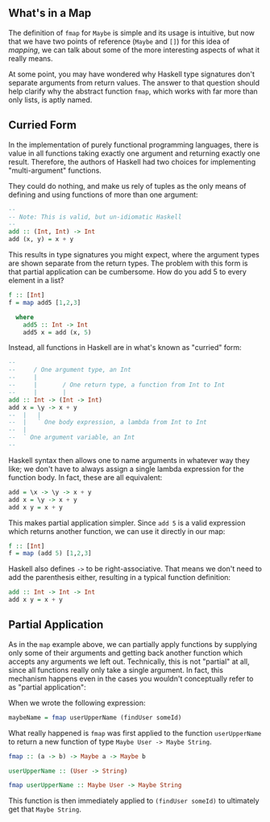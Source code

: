 ## What's in a Map

The definition of `fmap` for `Maybe` is simple and its usage is intuitive, but
now that we have two points of reference (`Maybe` and `[]`) for this idea of
*mapping*, we can talk about some of the more interesting aspects of what it
really means.

At some point, you may have wondered why Haskell type signatures don't separate
arguments from return values. The answer to that question should help clarify
why the abstract function `fmap`, which works with far more than only lists, is
aptly named.

## Curried Form

In the implementation of purely functional programming languages, there is value
in all functions taking exactly one argument and returning exactly one result.
Therefore, the authors of Haskell had two choices for implementing
"multi-argument" functions.

They could do nothing, and make us rely of tuples as the only means of defining
and using functions of more than one argument:

```haskell
-- 
-- Note: This is valid, but un-idiomatic Haskell
-- 
add :: (Int, Int) -> Int
add (x, y) = x + y
```

This results in type signatures you might expect, where the argument types are
shown separate from the return types. The problem with this form is that partial
application can be cumbersome. How do you add 5 to every element in a list?

```haskell
f :: [Int]
f = map add5 [1,2,3]

  where
    add5 :: Int -> Int
    add5 x = add (x, 5)
```

Instead, all functions in Haskell are in what's known as "curried" form:

```haskell
-- 
--     / One argument type, an Int
--     |
--     |       / One return type, a function from Int to Int
--     |       |
add :: Int -> (Int -> Int)
add x = \y -> x + y
--  |   |
--  |   ` One body expression, a lambda from Int to Int
--  |
--  ` One argument variable, an Int
-- 
```

Haskell syntax then allows one to name arguments in whatever way they like; we
don't have to always assign a single lambda expression for the function body. In
fact, these are all equivalent:

```haskell
add = \x -> \y -> x + y
add x = \y -> x + y
add x y = x + y
```

This makes partial application simpler. Since `add 5` is a valid expression
which returns another function, we can use it directly in our map:

```haskell
f :: [Int]
f = map (add 5) [1,2,3]
```

Haskell also defines `->` to be right-associative. That means we don't need to
add the parenthesis either, resulting in a typical function definition:

```haskell
add :: Int -> Int -> Int
add x y = x + y
```

## Partial Application

As in the `map` example above, we can partially apply functions by supplying
only some of their arguments and getting back another function which accepts any
arguments we left out. Technically, this is not "partial" at all, since all
functions really only take a single argument. In fact, this mechanism happens
even in the cases you wouldn't conceptually refer to as "partial application":

When we wrote the following expression:

```haskell
maybeName = fmap userUpperName (findUser someId)
```

What really happened is `fmap` was first applied to the function `userUpperName`
to return a new function of type `Maybe User -> Maybe String`.

```haskell
fmap :: (a -> b) -> Maybe a -> Maybe b

userUpperName :: (User -> String)

fmap userUpperName :: Maybe User -> Maybe String
```

This function is then immediately applied to `(findUser someId)` to ultimately
get that `Maybe String`.
